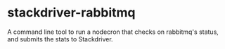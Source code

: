 stackdriver-rabbitmq
====================

A command line tool to run a nodecron that checks on rabbitmq's status, and submits the stats to Stackdriver.
